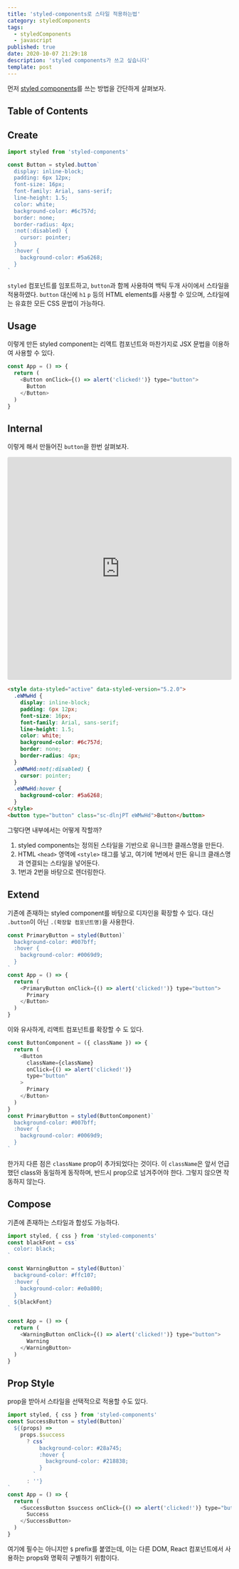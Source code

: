```yaml
---
title: 'styled-components로 스타일 적용하는법'
category: styledComponents
tags:
  - styledComponents
  - javascript
published: true
date: 2020-10-07 21:29:18
description: 'styled components가 쓰고 싶습니다'
template: post
---
```


먼저 [styled components](https://styled-components.com/)를 쓰는 방법을 간단하게 살펴보자.

## Table of Contents

## Create

```javascript
import styled from 'styled-components'

const Button = styled.button`
  display: inline-block;
  padding: 6px 12px;
  font-size: 16px;
  font-family: Arial, sans-serif;
  line-height: 1.5;
  color: white;
  background-color: #6c757d;
  border: none;
  border-radius: 4px;
  :not(:disabled) {
    cursor: pointer;
  }
  :hover {
    background-color: #5a6268;
  }
`
```

`styled` 컴포넌트를 임포트하고, `button`과 함께 사용하여 백틱 두개 사이에서 스타일을 적용하였다. `button` 대신에 `h1` `p` 등의 HTML elements를 사용할 수 있으며, 스타일에는 유효한 모든 CSS 문법이 가능하다.

## Usage

이렇게 만든 styled component는 리액트 컴포넌트와 마찬가지로 JSX 문법을 이용하여 사용할 수 있다.

```javascript
const App = () => {
  return (
    <Button onClick={() => alert('clicked!')} type="button">
      Button
    </Button>
  )
}
```

## Internal

이렇게 해서 만들어진 `button`을 한번 살펴보자.

<iframe src="https://codesandbox.io/embed/sweet-forest-1eix4?fontsize=14&hidenavigation=1&theme=dark"
     style="width:100%; height:500px; border:0; border-radius: 4px; overflow:hidden;"
     title="sweet-forest-1eix4"
     allow="accelerometer; ambient-light-sensor; camera; encrypted-media; geolocation; gyroscope; hid; microphone; midi; payment; usb; vr; xr-spatial-tracking"
     sandbox="allow-forms allow-modals allow-popups allow-presentation allow-same-origin allow-scripts"
   ></iframe>

```html
<style data-styled="active" data-styled-version="5.2.0">
  .eWMwHd {
    display: inline-block;
    padding: 6px 12px;
    font-size: 16px;
    font-family: Arial, sans-serif;
    line-height: 1.5;
    color: white;
    background-color: #6c757d;
    border: none;
    border-radius: 4px;
  }
  .eWMwHd:not(:disabled) {
    cursor: pointer;
  }
  .eWMwHd:hover {
    background-color: #5a6268;
  }
</style>
<button type="button" class="sc-dlnjPT eWMwHd">Button</button>
```

그렇다면 내부에서는 어떻게 작할까?

1. styled components는 정의된 스타일을 기반으로 유니크한 클래스명을 만든다.
2. HTML `<head>` 영역에 `<style>` 태그를 넣고, 여기에 1번에서 만든 유니크 클래스명과 연결되는 스타일을 넣어둔다.
3. 1번과 2번을 바탕으로 렌더링한다.

## Extend

기존에 존재하는 styled component를 바탕으로 디자인을 확장할 수 있다. 대신 `.button`이 아닌 `.(확장할 컴포넌트명)`을 사용한다.

```javascript
const PrimaryButton = styled(Button)`
  background-color: #007bff;
  :hover {
    background-color: #0069d9;
  }
`
const App = () => {
  return (
    <PrimaryButton onClick={() => alert('clicked!')} type="button">
      Primary
    </Button>
  )
}
```

이와 유사하게, 리액트 컴포넌트를 확장할 수 도 있다.

```javascript
const ButtonComponent = ({ className }) => {
  return (
    <Button
      className={className}
      onClick={() => alert('clicked!')}
      type="button"
    >
      Primary
    </Button>
  )
}
const PrimaryButton = styled(ButtonComponent)`
  background-color: #007bff;
  :hover {
    background-color: #0069d9;
  }
`
```

한가지 다른 점은 `className` prop이 추가되었다는 것이다. 이 `className`은 앞서 언급했던 class와 동일하게 동작하며, 반드시 prop으로 넘겨주어야 한다. 그렇지 않으면 작동하지 않는다.

## Compose

기존에 존재하는 스타일과 합성도 가능하다.

```javascript
import styled, { css } from 'styled-components'
const blackFont = css`
  color: black;
`

const WarningButton = styled(Button)`
  background-color: #ffc107;
  :hover {
    background-color: #e0a800;
  }
  ${blackFont}
`

const App = () => {
  return (
    <WarningButton onClick={() => alert('clicked!')} type="button">
      Warning
    </WarningButton>
  )
}
```

## Prop Style

prop을 받아서 스타일을 선택적으로 적용할 수도 있다.

```javascript
import styled, { css } from 'styled-components'
const SuccessButton = styled(Button)`
  ${(props) =>
    props.$success
      ? css`
          background-color: #28a745;
          :hover {
            background-color: #218838;
          }
        `
      : ''}
`
const App = () => {
  return (
    <SuccessButton $success onClick={() => alert('clicked!')} type="button">
      Success
    </SuccessButton>
  )
}
```

여기에 필수는 아니지만 `$` prefix를 붙였는데, 이는 다른 DOM, React 컴포넌트에서 사용하는 props와 명확히 구별하기 위함이다.
